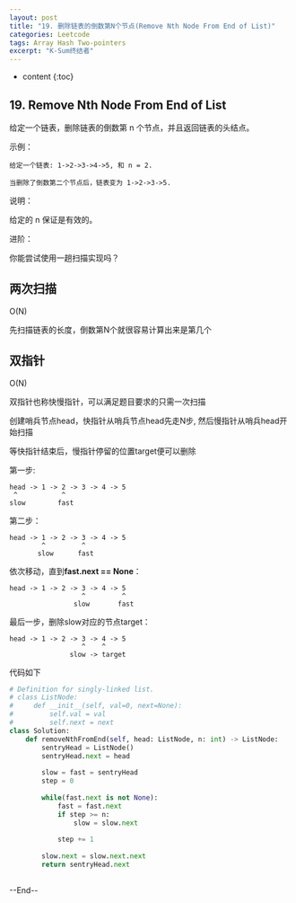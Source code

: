 ```yaml
---
layout: post
title: "19. 删除链表的倒数第N个节点(Remove Nth Node From End of List)"
categories: Leetcode
tags: Array Hash Two-pointers
excerpt: "K-Sum终结者"
---
```


* content
{:toc}
## 19. Remove Nth Node From End of List

给定一个链表，删除链表的倒数第 n 个节点，并且返回链表的头结点。

示例：

```
给定一个链表: 1->2->3->4->5, 和 n = 2.

当删除了倒数第二个节点后，链表变为 1->2->3->5.
```

说明：

给定的 n 保证是有效的。

进阶：

你能尝试使用一趟扫描实现吗？

## 两次扫描

O(N)

先扫描链表的长度，倒数第N个就很容易计算出来是第几个

## 双指针

O(N)

双指针也称快慢指针，可以满足题目要求的只需一次扫描

创建哨兵节点head，快指针从哨兵节点head先走N步, 然后慢指针从哨兵head开始扫描

等快指针结束后，慢指针停留的位置target便可以删除

第一步:

```
head -> 1 -> 2 -> 3 -> 4 -> 5
 ^           ^
slow        fast 
```

第二步：

```
head -> 1 -> 2 -> 3 -> 4 -> 5
        ^         ^
       slow      fast 
```

依次移动，直到**fast.next == None**：

```
head -> 1 -> 2 -> 3 -> 4 -> 5
                  ^         ^
                slow       fast 
```

最后一步，删除slow对应的节点target：

```
head -> 1 -> 2 -> 3 -> 4 -> 5
                  ^    ^
               slow -> ​target
```

代码如下

```python
# Definition for singly-linked list.
# class ListNode:
#     def __init__(self, val=0, next=None):
#         self.val = val
#         self.next = next
class Solution:
    def removeNthFromEnd(self, head: ListNode, n: int) -> ListNode:
        sentryHead = ListNode()
        sentryHead.next = head
        
        slow = fast = sentryHead
        step = 0
        
        while(fast.next is not None):
            fast = fast.next
            if step >= n:
                slow = slow.next
        
            step += 1
        
        slow.next = slow.next.next
        return sentryHead.next
        
```

--End--


